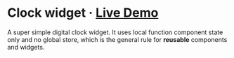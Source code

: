 # Clock widget · [Live Demo](https://RisingStack.github.io/react-easy-state/examples/clock/build)

A super simple digital clock widget. It uses local function component state only and no global store, which is the general rule for **reusable** components and widgets.
